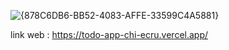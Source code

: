 ![{878C6DB6-BB52-4083-AFFE-33599C4A5881}](https://github.com/user-attachments/assets/e2183a76-8ecd-4d57-8e1d-707af6909ab9)

link web :
https://todo-app-chi-ecru.vercel.app/
